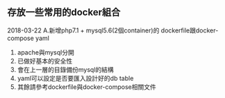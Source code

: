 ## 存放一些常用的docker組合

2018-03-22
A.新增php7.1 + mysql5.6(2個container)的
  dockerfile跟docker-compose yaml
  
  1. apache與mysql分開
  2. 已做好基本的安全性
  3. 會在上一層的目錄備份mysql的結構
  4. yaml可以設定是否要匯入設計好的db table
  5. 其餘請參考dockerfile與docker-compose相關文件